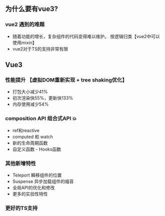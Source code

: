 ## 为什么要有vue3?
### vue2 遇到的难题
* 随着功能的增长，复杂组件的代码变得难以维护。
按逻辑归类【vue2中可以使用mixin】
* vue2对于TS的支持非常有限

## Vue3

### 性能提升 【虚拟DOM重新实现 + tree shaking优化】
* 打包大小减少41%
* 初次渲染快55%，更新快133%
* 内存使用减少54%

### composition API 组合式API 💥
* ref和reactive
* computed 和 watch
* 新的生命周期函数
* 自定义函数 - Hooks函数

### 其他新增特性
* Teleport 瞬移组件的位置
* Suspense 异步加载组件的福音
* 全局API的优化和修改
* 更多的实验性特性

### 更好的TS支持